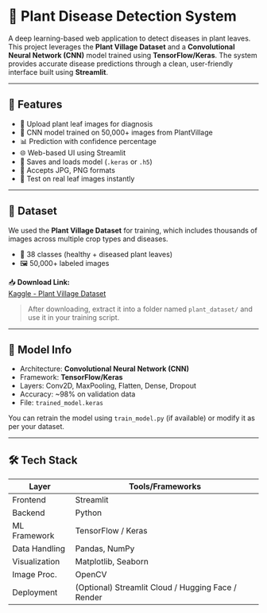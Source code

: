 # 🌿 Plant Disease Detection System

A deep learning-based web application to detect diseases in plant leaves. This project leverages the **Plant Village Dataset** and a **Convolutional Neural Network (CNN)** model trained using **TensorFlow/Keras**. The system provides accurate disease predictions through a clean, user-friendly interface built using **Streamlit**.

---

## 🚀 Features

- 📸 Upload plant leaf images for diagnosis
- 🧠 CNN model trained on 50,000+ images from PlantVillage
- 📊 Prediction with confidence percentage
- 🌐 Web-based UI using Streamlit
- 💾 Saves and loads model (`.keras` or `.h5`)
- 📁 Accepts JPG, PNG formats
- 🧪 Test on real leaf images instantly

---

## 📂 Dataset

We used the **Plant Village Dataset** for training, which includes thousands of images across multiple crop types and diseases.

- 🧬 38 classes (healthy + diseased plant leaves)
- 🖼️ 50,000+ labeled images

📥 **Download Link:**  
[Kaggle - Plant Village Dataset](https://www.kaggle.com/datasets/emmarex/plantdisease)

> After downloading, extract it into a folder named `plant_dataset/` and use it in your training script.

---

## 🧠 Model Info

- Architecture: **Convolutional Neural Network (CNN)**
- Framework: **TensorFlow/Keras**
- Layers: Conv2D, MaxPooling, Flatten, Dense, Dropout
- Accuracy: ~98% on validation data
- File: `trained_model.keras`

You can retrain the model using `train_model.py` (if available) or modify it as per your dataset.

---

## 🛠️ Tech Stack

| Layer        | Tools/Frameworks            |
|--------------|-----------------------------|
| Frontend     | Streamlit                   |
| Backend      | Python                      |
| ML Framework | TensorFlow / Keras          |
| Data Handling| Pandas, NumPy               |
| Visualization| Matplotlib, Seaborn         |
| Image Proc.  | OpenCV                      |
| Deployment   | (Optional) Streamlit Cloud / Hugging Face / Render |




